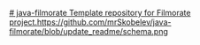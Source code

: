 [# java-filmorate
Template repository for Filmorate project.](https://github.com/mrSkobelev/java-filmorate/blob/update_readme/schema.png)https://github.com/mrSkobelev/java-filmorate/blob/update_readme/schema.png
